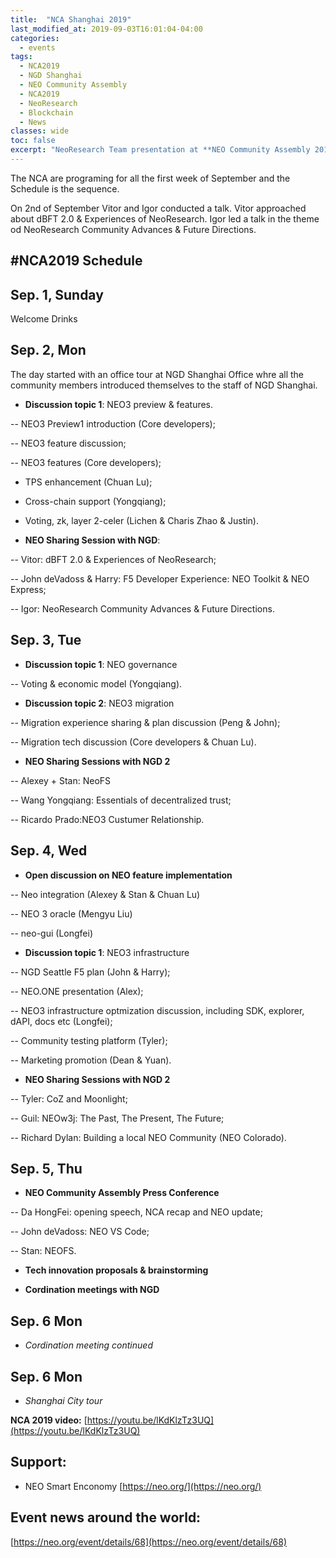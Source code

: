 ```yaml
---
title:  "NCA Shanghai 2019"
last_modified_at: 2019-09-03T16:01:04-04:00
categories:
  - events
tags:
  - NCA2019
  - NGD Shanghai
  - NEO Community Assembly
  - NCA2019
  - NeoResearch
  - Blockchain
  - News
classes: wide  
toc: false
excerpt: "NeoResearch Team presentation at **NEO Community Assembly 2019**"
---
```

The NCA are programing for all the first week of September and the Schedule is the sequence.

On 2nd of September Vitor and Igor conducted a talk. Vitor approached about dBFT 2.0 & Experiences of NeoResearch. Igor led a talk in the theme od NeoResearch Community Advances & Future Directions.

## #NCA2019 Schedule

## Sep. 1, Sunday
Welcome Drinks

## **Sep. 2, Mon**
The day started with an office tour at NGD Shanghai Office whre all the community members introduced themselves to the staff of NGD Shanghai.

- **Discussion topic 1**: NEO3 preview & features.

-- NEO3 Preview1 introduction (Core developers);

-- NEO3 feature discussion;

-- NEO3 features (Core developers);

- TPS enhancement (Chuan Lu);

- Cross-chain support (Yongqiang);

- Voting, zk, layer 2-celer (Lichen & Charis Zhao & Justin).

- **NEO Sharing Session with NGD**:

-- Vitor: dBFT 2.0 & Experiences of NeoResearch;

-- John deVadoss & Harry: F5 Developer Experience: NEO Toolkit & NEO Express;

-- Igor: NeoResearch Community Advances & Future Directions.


## **Sep. 3, Tue**

- **Discussion topic 1**: NEO governance

-- Voting & economic model (Yongqiang).

- **Discussion topic 2**: NEO3 migration

-- Migration experience sharing & plan discussion (Peng & John);

-- Migration tech discussion (Core developers & Chuan Lu).

- **NEO Sharing Sessions with NGD 2**

-- Alexey + Stan: NeoFS

-- Wang Yongqiang: Essentials of decentralized trust;

-- Ricardo Prado:NEO3 Custumer Relationship.


## **Sep. 4, Wed**

- **Open discussion on NEO feature implementation**

-- Neo integration (Alexey & Stan & Chuan Lu)

-- NEO 3 oracle (Mengyu Liu)

-- neo-gui (Longfei)

- **Discussion topic 1**: NEO3 infrastructure

-- NGD Seattle F5 plan (John & Harry);

-- NEO.ONE presentation (Alex);

-- NEO3 infrastructure optmization discussion, including SDK, explorer, dAPI, docs etc (Longfei);

-- Community testing platform (Tyler);

-- Marketing promotion (Dean & Yuan).


- **NEO Sharing Sessions with NGD 2**

-- Tyler: CoZ and Moonlight;

-- Guil: NEOw3j: The Past, The Present, The Future;

-- Richard Dylan: Building a local NEO Community (NEO Colorado).


## **Sep. 5, Thu**

- **NEO Community Assembly Press Conference**

-- Da HongFei: opening speech, NCA recap and NEO update;

-- John deVadoss: NEO VS Code;

-- Stan: NEOFS.

- **Tech innovation proposals & brainstorming**

- **Cordination meetings with NGD**

## **Sep. 6 Mon**

- *Cordination meeting continued*

## **Sep. 6 Mon**

- *Shanghai City tour*


**NCA 2019 video:** [https://youtu.be/lKdKlzTz3UQ](https://youtu.be/lKdKlzTz3UQ)


## Support:
- NEO Smart Enconomy [https://neo.org/](https://neo.org/)

## Event news around the world:
[https://neo.org/event/details/68](https://neo.org/event/details/68)
